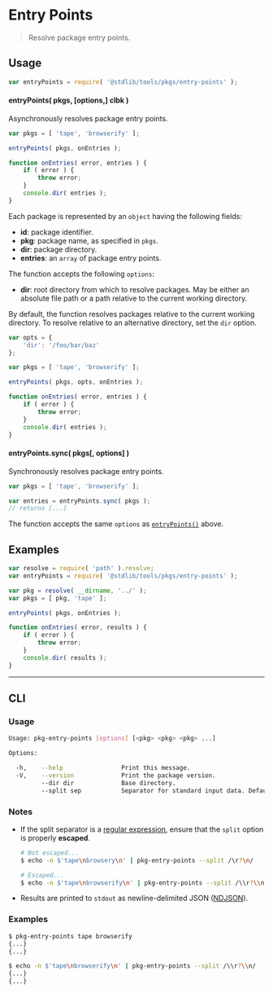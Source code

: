 # Entry Points

> Resolve package entry points.


<section class="usage">

## Usage

``` javascript
var entryPoints = require( '@stdlib/tools/pkgs/entry-points' );
```

<a name="entry-points"></a>

#### entryPoints( pkgs, \[options,\] clbk )

Asynchronously resolves package entry points.

``` javascript
var pkgs = [ 'tape', 'browserify' ];

entryPoints( pkgs, onEntries );

function onEntries( error, entries ) {
    if ( error ) {
        throw error;
    }
    console.dir( entries );
}
```

Each package is represented by an `object` having the following fields:

* __id__: package identifier.
* __pkg__: package name, as specified in `pkgs`.
* __dir__: package directory.
* __entries__: an `array` of package entry points.

The function accepts the following `options`:

* __dir__: root directory from which to resolve packages. May be either an absolute file path or a path relative to the current working directory.

By default, the function resolves packages relative to the current working directory. To resolve relative to an alternative directory, set the `dir` option.

``` javascript
var opts = {
    'dir': '/foo/bar/baz'
};

var pkgs = [ 'tape', 'browserify' ];

entryPoints( pkgs, opts, onEntries );

function onEntries( error, entries ) {
    if ( error ) {
        throw error;
    }
    console.dir( entries );
}
```


#### entryPoints.sync( pkgs\[, options\] )

Synchronously resolves package entry points.

``` javascript
var pkgs = [ 'tape', 'browserify' ];

var entries = entryPoints.sync( pkgs );
// returns [...]
```

The function accepts the same `options` as [`entryPoints()`](#entry-points) above.

</section>

<!-- /.usage -->


<section class="examples">

## Examples

``` javascript
var resolve = require( 'path' ).resolve;
var entryPoints = require( '@stdlib/tools/pkgs/entry-points' );

var pkg = resolve( __dirname, '../' );
var pkgs = [ pkg, 'tape' ];

entryPoints( pkgs, onEntries );

function onEntries( error, results ) {
    if ( error ) {
        throw error;
    }
    console.dir( results );
}
```

</section>

<!-- /.examples -->


---

<section class="cli">

## CLI

<section class="usage">

### Usage

``` bash
Usage: pkg-entry-points [options] [<pkg> <pkg> <pkg> ...]

Options:

  -h,    --help                Print this message.
  -V,    --version             Print the package version.
         --dir dir             Base directory.
         --split sep           Separator for standard input data. Default: '/\r?\n/'.
```

</section>

<!-- /.usage -->


<section class="notes">

### Notes

* If the split separator is a [regular expression][regexp], ensure that the `split` option is properly __escaped__.

  ``` bash
  # Not escaped...
  $ echo -n $'tape\nbrowsery\n' | pkg-entry-points --split /\r?\n/

  # Escaped...
  $ echo -n $'tape\nbrowserify\n' | pkg-entry-points --split /\\r?\\n/
  ```

* Results are printed to `stdout` as newline-delimited JSON ([NDJSON][ndjson]).

</section>

<!-- /.notes -->


<section class="examples">

### Examples

``` bash
$ pkg-entry-points tape browserify
{...}
{...}
```

``` bash
$ echo -n $'tape\nbrowserify\n' | pkg-entry-points --split /\\r?\\n/
{...}
{...}
```

</section>

<!-- /.examples -->

</section>

<!-- /.cli -->


<section class="links">

[regexp]: https://developer.mozilla.org/en-US/docs/Web/JavaScript/Guide/Regular_Expressions
[ndjson]: http://ndjson.org/

</section>

<!-- /.links -->
